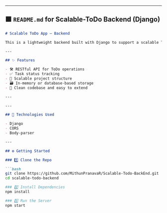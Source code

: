 
---

## 🟩 `README.md` for Scalable-ToDo Backend (Django)

```markdown
# Scalable ToDo App – Backend

This is a lightweight backend built with Django to support a scalable ToDo application. It provides a REST API for creating, reading, updating, and deleting tasks.

---

## ✨ Features

- 🛠️ RESTful API for ToDo operations
- ✅ Task status tracking
- 🔁 Scalable project structure
- 🗃 In-memory or database-based storage 
- 🧼 Clean codebase and easy to extend

---

---

## 🔧 Technologies Used

- Django
- CORS
- Body-parser

---

## ⚙️ Getting Started

### 1️⃣ Clone the Repo

```bash
git clone https://github.com/MithunPranavaR/Scalable-Todo-BackEnd.git
cd scalable-todo-backend

### 2️⃣ Install Dependencies
npm install

### 3️⃣ Run the Server
npm start

